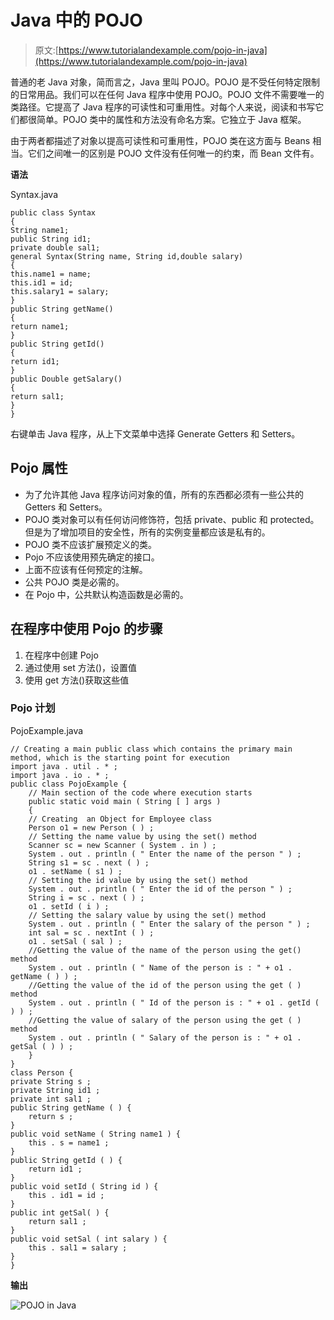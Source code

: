 # Java 中的 POJO

> 原文:[https://www.tutorialandexample.com/pojo-in-java](https://www.tutorialandexample.com/pojo-in-java)

普通的老 Java 对象，简而言之，Java 里叫 POJO。POJO 是不受任何特定限制的日常用品。我们可以在任何 Java 程序中使用 POJO。POJO 文件不需要唯一的类路径。它提高了 Java 程序的可读性和可重用性。对每个人来说，阅读和书写它们都很简单。POJO 类中的属性和方法没有命名方案。它独立于 Java 框架。

由于两者都描述了对象以提高可读性和可重用性，POJO 类在这方面与 Beans 相当。它们之间唯一的区别是 POJO 文件没有任何唯一的约束，而 Bean 文件有。

**语法**

Syntax.java

```
public class Syntax
{
String name1;
public String id1;
private double sal1;
general Syntax(String name, String id,double salary)
{
this.name1 = name;
this.id1 = id;
this.salary1 = salary;
}
public String getName()
{
return name1;
}
public String getId()
{
return id1;
}
public Double getSalary()
{
return sal1;
}
} 
```

右键单击 Java 程序，从上下文菜单中选择 Generate Getters 和 Setters。

## Pojo 属性

*   为了允许其他 Java 程序访问对象的值，所有的东西都必须有一些公共的 Getters 和 Setters。
*   POJO 类对象可以有任何访问修饰符，包括 private、public 和 protected。但是为了增加项目的安全性，所有的实例变量都应该是私有的。
*   POJO 类不应该扩展预定义的类。
*   Pojo 不应该使用预先确定的接口。
*   上面不应该有任何预定的注解。
*   公共 POJO 类是必需的。
*   在 Pojo 中，公共默认构造函数是必需的。

## 在程序中使用 Pojo 的步骤

1.  在程序中创建 Pojo
2.  通过使用 set 方法()，设置值
3.  使用 get 方法()获取这些值

### Pojo 计划

PojoExample.java

```
// Creating a main public class which contains the primary main method, which is the starting point for execution
import java . util . * ;
import java . io . * ;
public class PojoExample {  
    // Main section of the code where execution starts
    public static void main ( String [ ] args ) 
    {  
    // Creating  an Object for Employee class  
    Person o1 = new Person ( ) ; 
    // Setting the name value by using the set() method  
    Scanner sc = new Scanner ( System . in ) ;
    System . out . println ( " Enter the name of the person " ) ;
    String s1 = sc . next ( ) ;
    o1 . setName ( s1 ) ; 
    // Setting the id value by using the set() method  
    System . out . println ( " Enter the id of the person " ) ;
    String i = sc . next ( ) ;
    o1 . setId ( i ) ;  
    // Setting the salary value by using the set() method  
    System . out . println ( " Enter the salary of the person " ) ;
    int sal = sc . nextInt ( ) ;
    o1 . setSal ( sal ) ;
    //Getting the value of the name of the person using the get() method  
    System . out . println ( " Name of the person is : " + o1 . getName ( ) ) ; 
    //Getting the value of the id of the person using the get ( ) method  
    System . out . println ( " Id of the person is : " + o1 . getId ( ) ) ;  
    //Getting the value of salary of the person using the get ( ) method  
    System . out . println ( " Salary of the person is : " + o1 . getSal ( ) ) ;  
    }  
}  
class Person {  
private String s ;  
private String id1 ;  
private int sal1 ;  
public String getName ( ) {  
    return s ;  
}  
public void setName ( String name1 ) {  
    this . s = name1 ;  
}  
public String getId ( ) {  
    return id1 ;  
}  
public void setId ( String id ) {  
    this . id1 = id ;  
}  
public int getSal( ) {  
    return sal1 ;  
}  
public void setSal ( int salary ) {  
    this . sal1 = salary ;  
}  
} 
```

**输出**

![POJO in Java](../Images/a0901f36fa4b149dd857a8e393fac809.png)